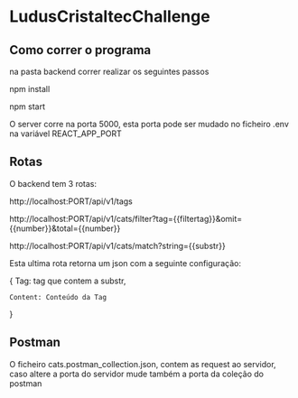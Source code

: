 # LudusCristaltecChallenge

## Como correr o programa

na pasta backend correr realizar os seguintes passos

npm install

npm start

O server corre na porta 5000, esta porta pode ser mudado no ficheiro .env na variável REACT_APP_PORT

## Rotas

O backend tem 3 rotas:

http://localhost:PORT/api/v1/tags

http://localhost:PORT/api/v1/cats/filter?tag={{filtertag}}&omit={{number}}&total={{number}}

http://localhost:PORT/api/v1/cats/match?string={{substr}}

Esta ultima rota retorna um json com a seguinte configuração:

{
    Tag: tag que contem a substr,

    Content: Conteúdo da Tag    
}

## Postman

O ficheiro cats.postman_collection.json, contem as request ao servidor, caso altere a porta do servidor mude também a porta da coleção do postman
